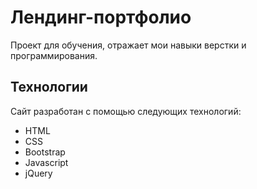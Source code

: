 # Лендинг-портфолио

Проект для обучения, отражает мои навыки верстки и программирования.

## Технологии

Сайт разработан с помощью следующих технологий:

* HTML
* CSS
* Bootstrap
* Javascript
* jQuery